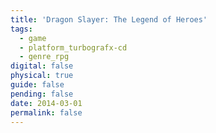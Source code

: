 ```yaml
---
title: 'Dragon Slayer: The Legend of Heroes'
tags:
  - game
  - platform_turbografx-cd
  - genre_rpg
digital: false
physical: true
guide: false
pending: false
date: 2014-03-01
permalink: false
---
```

